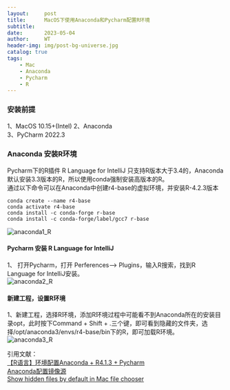 ```yaml
---
layout:     post
title:      MacOS下使用Anaconda和Pycharm配置R环境
subtitle:   
date:       2023-05-04
author:     WT
header-img: img/post-bg-universe.jpg
catalog: true
tags:
    - Mac
    - Anaconda
    - Pycharm  
    - R 
---
```


### 安装前提
1、MacOS 10.15+(Intel) 
2、Anaconda  
3、PyCharm 2022.3

### Anaconda 安装R环境
Pycharm下的R插件 R Language for IntelliJ 只支持R版本大于3.4的，Anaconda默认安装3.3版本的R，所以使用conda强制安装高版本的R。  
通过以下命令可以在Anaconda中创建r4-base的虚拟环境，并安装R-4.2.3版本
```
conda create --name r4-base
conda activate r4-base
conda install -c conda-forge r-base
conda install -c conda-forge/label/gcc7 r-base
```
![anaconda1_R](http://www.spatial.pro/img/anaconda1_R.png)  

#### Pycharm 安装 R Language for IntelliJ
1、 打开Pycharm，打开 Perferences--> Plugins，输入R搜索，找到R Language for IntelliJ安装。  
![anaconda2_R](http://www.spatial.pro/img/anaconda2_R.png)    

#### 新建工程，设置R环境
1、新建工程，选择R环境，添加R环境过程中可能看不到Anaconda所在的安装目录opt，此时按下Command + Shift + .三个键，即可看到隐藏的文件夹，选择/opt/anaconda3/envs/r4-base/bin下的R，即可加载R环境。
![anaconda3_R](http://www.spatial.pro/img/anaconda3_R.png)  

引用文献：  
    [【R语言】环境配置Anaconda + R4.1.3 + Pycharm](https://blog.csdn.net/qq_43426078/article/details/124912611)    
    [Anaconda配置镜像源](https://blog.csdn.net/qq_32650831/article/details/127952502)   
    [Show hidden files by default in Mac file chooser](https://youtrack.jetbrains.com/issue/IDEA-91807)  
         
         	 
